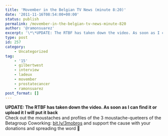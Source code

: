 ```yaml
---
title: 'Movember in the Belgian TV News (minute 8:20)'
date: '2011-11-16T08:54:00+00:00'
status: publish
permalink: /movember-in-the-belgian-tv-news-minute-820
author: '@ramonsuarez'
excerpt: '\*\*UPDATE: The RTBF has taken down the video. As soon as I can find it or upload it I will put it back\*\*Check out the moustaches and profiles of the 3 moustache-queteers of the Betagroup Coworking: bit.ly/3mobros and support the cause with your don...'
type: post
id: 257
category:
    - Uncategorized
tag:
    - '15'
    - gilbertwest
    - interview
    - ladeux
    - movember
    - prostatecancer
    - ramonsuarez
post_format: []
---
```

**UPDATE: The RTBF has taken down the video. As soon as I can find it or upload it I will put it back**  
Check out the moustaches and profiles of the 3 moustache-queteers of the Betagroup Coworking: [bit.ly/3mobros](http://bit.ly/3mobros) and support the cause with your donations and spreading the word 🙂 </div>